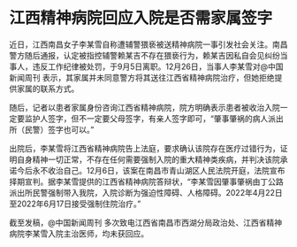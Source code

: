 # 江西精神病院回应入院是否需家属签字

近日，江西南昌女子李某雪自称遭辅警猥亵被送精神病院一事引发社会关注。南昌警方随后通报，认定被指控辅警赖某吉不存在猥亵行为，赖某吉因私自会见纠纷当事人，违反工作纪律被处罚，于9月5日离职。12月26日，当事人李某雪对@中国新闻周刊
表示，其家属并未同意警方将其送往江西省精神病院治疗，但她拒绝提供家属的联系方式。

随后，记者以患者家属身份咨询江西省精神病院，院方明确表示患者被收治入院一定要监护人签字，但不一定要父母签字，有亲人签字即可，“肇事肇祸的病人派出所（民警）签字也可以。”

出院后，李某雪将江西省精神病院告上法庭，要求确认该院存在医疗过错行为，证明自身精神一切正常，不存在任何需要强制入院的重大精神类疾病，并判决该院承诺今后永不收治自己。12月6日，该案在南昌市青山湖区人民法院开庭，法院宣布择期宣判。据李某雪提供的江西省精神病院答辩状，“李某雪因肇事肇祸由丁公路派出所民警强制带入我院，入院诊断为强迫性障碍、人格障碍。2022年4月22日至2022年6月17日接受强制住院治疗。”

截至发稿，@中国新闻周刊 多次致电江西省南昌市西湖分局政治处、江西省精神病院李某雪入院主治医师，均未获回应。

